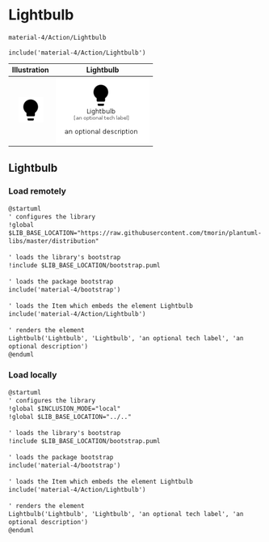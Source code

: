 # Lightbulb


```text
material-4/Action/Lightbulb
```

```text
include('material-4/Action/Lightbulb')
```



| Illustration | Lightbulb |
| :---: | :---: |
| ![illustration for Illustration](../../material-4/Action/Lightbulb.png) | ![illustration for Lightbulb](../../material-4/Action/Lightbulb.Local.png) |




## Lightbulb

### Load remotely
```plantuml
@startuml
' configures the library
!global $LIB_BASE_LOCATION="https://raw.githubusercontent.com/tmorin/plantuml-libs/master/distribution"

' loads the library's bootstrap
!include $LIB_BASE_LOCATION/bootstrap.puml

' loads the package bootstrap
include('material-4/bootstrap')

' loads the Item which embeds the element Lightbulb
include('material-4/Action/Lightbulb')

' renders the element
Lightbulb('Lightbulb', 'Lightbulb', 'an optional tech label', 'an optional description')
@enduml
```

### Load locally
```plantuml
@startuml
' configures the library
!global $INCLUSION_MODE="local"
!global $LIB_BASE_LOCATION="../.."

' loads the library's bootstrap
!include $LIB_BASE_LOCATION/bootstrap.puml

' loads the package bootstrap
include('material-4/bootstrap')

' loads the Item which embeds the element Lightbulb
include('material-4/Action/Lightbulb')

' renders the element
Lightbulb('Lightbulb', 'Lightbulb', 'an optional tech label', 'an optional description')
@enduml
```

